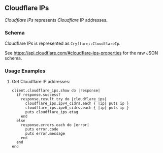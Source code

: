 ## Cloudflare IPs

*Cloudflare IPs* represents *Cloudflare* IP addresses.

### Schema

Cloudflare IPs is represented as `Cryflare::CloudflareIp`.

See https://api.cloudflare.com/#cloudflare-ips-properties for the raw JSON schema.

### Usage Examples

1. Get Cloudflare IP addresses:

   ```crystal
   client.cloudflare_ips.show do |response|
     if response.success?
       response.result.try do |cloudflare_ips|
         cloudflare_ips.ipv4_cidrs.each { |ip| puts ip }
         cloudflare_ips.ipv6_cidrs.each { |ip| puts ip }
         puts cloudflare_ips.etag
       end
     else
       response.errors.each do |error|
         puts error.code
         puts error.message
       end
     end
   end
   ```
